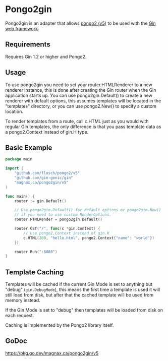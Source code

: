 Pongo2gin
=========

Pongo2gin is an adapter that allows [pongo2 (v5)](https://github.com/flosch/pongo2) to be used with the
[Gin web framework](https://github.com/gin-gonic/gin).



Requirements
------------

Requires Gin 1.2 or higher and Pongo2.

Usage
-----

To use pongo2gin you need to set your router.HTMLRenderer to a new renderer
instance, this is done after creating the Gin router when the Gin application
starts up. You can use pongo2gin.Default() to create a new renderer with
default options, this assumes templates will be located in the "templates"
directory, or you can use pongo2.New() to specify a custom location.

To render templates from a route, call c.HTML just as you would with
regular Gin templates, the only difference is that you pass template
data as a pongo2.Context instead of gin.H type.

Basic Example
-------------

```go
package main

import (
	"github.com/flosch/pongo2/v5"
	"github.com/gin-gonic/gin"
	"magnax.ca/pongo2gin/v5"
)

func main() {
	router := gin.Default()

	// Use pongo2gin.Default() for default options or pongo2gin.New()
	// if you need to use custom RenderOptions.
	router.HTMLRender = pongo2gin.Default()

	router.GET("/", func(c *gin.Context) {
		// Use pongo2.Context instead of gin.H
		c.HTML(200, "hello.html", pongo2.Context{"name": "world"})
	})

	router.Run(":8080")
}
```

Template Caching
----------------

Templates will be cached if the current Gin Mode is set to anything but "debug" (`gin.DebugMode`),
this means the first time a template is used it will still load from disk, but
after that the cached template will be used from memory instead.

If the Gin Mode is set to "debug" then templates will be loaded from disk on
each request.

Caching is implemented by the Pongo2 library itself.

GoDoc
-----

https://pkg.go.dev/magnax.ca/pongo2gin/v5